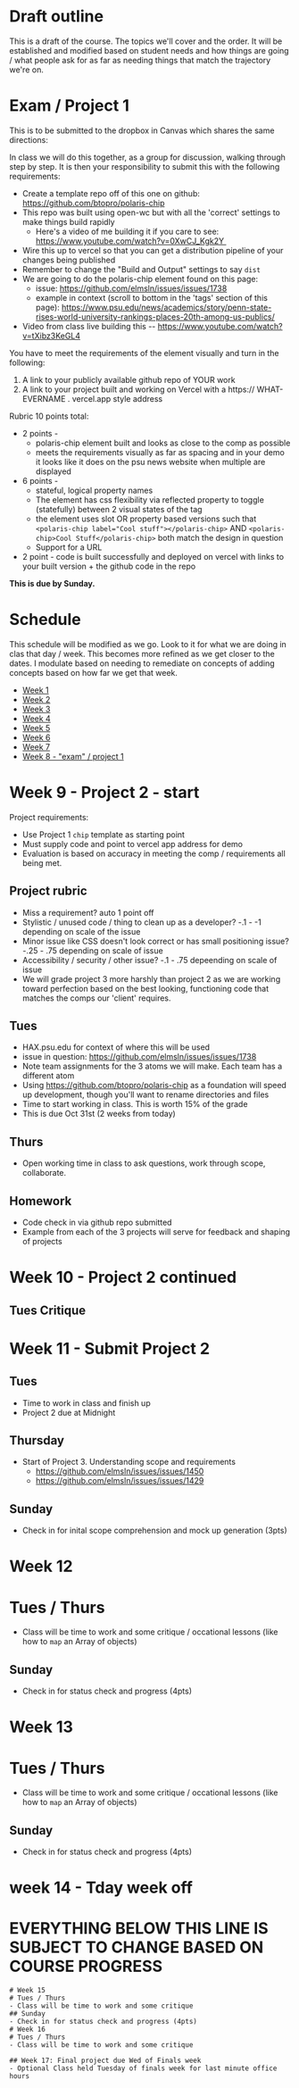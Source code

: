 # Draft outline
This is a draft of the course. The topics we'll cover and the order. It will be established and modified based on student needs and how things are going / what people ask for as far as needing things that match the trajectory we're on.

# Exam / Project 1
This is to be submitted to the dropbox in Canvas which shares the same directions:

In class we will do this together, as a group for discussion, walking through step by step. It is then your responsibility to submit this with the following requirements:

- Create a template repo off of this one on github: https://github.com/btopro/polaris-chip
- This repo was built using open-wc but with all the 'correct' settings to make things build rapidly
  - Here's a video of me building it if you care to see: https://www.youtube.com/watch?v=0XwCJ_Kgk2Y 
- Wire this up to vercel so that you can get a distribution pipeline of your changes being published
- Remember to change the "Build and Output" settings to say `dist`
- We are going to do the polaris-chip element found on this page:
  - issue: https://github.com/elmsln/issues/issues/1738
  - example in context (scroll to bottom in the 'tags' section of this page): https://www.psu.edu/news/academics/story/penn-state-rises-world-university-rankings-places-20th-among-us-publics/
- Video from class live building this -- https://www.youtube.com/watch?v=tXibz3KeGL4

You have to meet the requirements of the element visually and turn in the following:
1. A link to your publicly available github repo of YOUR work
2. A link to your project built and working on Vercel with a https:// WHAT-EVERNAME . vercel.app style address

Rubric 10 points total:

- 2 points -
  - polaris-chip element built and looks as close to the comp as possible
  - meets the requirements visually as far as spacing and in your demo it looks like it does on the psu news website when multiple are displayed
- 6 points -
  - stateful, logical property names
  - The element has css flexibility via reflected property to toggle (statefully) between 2 visual states of the tag
  - the element uses slot OR property based versions such that `<polaris-chip label="Cool stuff"></polaris-chip>` AND `<polaris-chip>Cool Stuff</polaris-chip>` both match the design in question
  - Support for a URL
- 2 point - code is built successfully and deployed on vercel with links to your built version + the github code in the repo

**This is due by Sunday.**

# Schedule
This schedule will be modified as we go. Look to it for what we are doing in clas that day / week. This becomes more refined as we get closer to the dates. I modulate based on needing to remediate on concepts of adding concepts based on how far we get that week.
- [Week 1](fa-23/week-1/README.md)
- [Week 2](fa-23/week-2/README.md)
- [Week 3](fa-23/week-3/README.md)
- [Week 4](fa-23/week-4/README.md)
- [Week 5](fa-23/week-5/README.md)
- [Week 6](fa-23/week-6/README.md)
- [Week 7](fa-23/week-7/README.md)
- [Week 8 - "exam" / project 1](fa-23/week-8/README.md)

# Week 9 - Project 2 - start

Project requirements:
- Use Project 1 `chip` template as starting point
- Must supply code and point to vercel app address for demo
- Evaluation is based on accuracy in meeting the comp / requirements all being met.
## Project rubric
- Miss a requirement? auto 1 point off
- Stylistic / unused code / thing to clean up as a developer? -.1 - -1 depending on scale of the issue
- Minor issue like CSS doesn't look correct or has small positioning issue? -.25 - .75 depending on scale of issue
- Accessibility / security / other issue? -.1 - .75 depeending on scale of issue
- We will grade project 3 more harshly than project 2 as we are working toward perfection based on the best looking, functioning code that matches the comps our 'client' requires.

## Tues
- HAX.psu.edu for context of where this will be used
- issue in question: https://github.com/elmsln/issues/issues/1738
- Note team assignments for the 3 atoms we will make. Each team has a different atom
- Using https://github.com/btopro/polaris-chip as a foundation will speed up development, though you'll want to rename directories and files
- Time to start working in class. This is worth 15% of the grade
- This is due Oct 31st (2 weeks from today)

## Thurs
- Open working time in class to ask questions, work through scope, collaborate.

## Homework
- Code check in via github repo submitted
- Example from each of the 3 projects will serve for feedback and shaping of projects

# Week 10 - Project 2 continued
## Tues Critique
# Week 11 - Submit Project 2
## Tues
- Time to work in class and finish up
- Project 2 due at Midnight

## Thursday
- Start of Project 3. Understanding scope and requirements
  - https://github.com/elmsln/issues/issues/1450
  - https://github.com/elmsln/issues/issues/1429

## Sunday
- Check in for inital scope comprehension and mock up generation (3pts)

# Week 12
# Tues / Thurs
- Class will be time to work and some critique / occational lessons (like how to `map` an Array of objects)
## Sunday
- Check in for status check and progress (4pts)

# Week 13
# Tues / Thurs
- Class will be time to work and some critique / occational lessons (like how to `map` an Array of objects)
## Sunday
- Check in for status check and progress (4pts)

# week 14 - Tday week off

# EVERYTHING BELOW THIS LINE IS SUBJECT TO CHANGE BASED ON COURSE PROGRESS
~~~~~~
# Week 15
# Tues / Thurs
- Class will be time to work and some critique
## Sunday
- Check in for status check and progress (4pts)
# Week 16
# Tues / Thurs
- Class will be time to work and some critique

## Week 17: Final project due Wed of Finals week
- Optional Class held Tuesday of finals week for last minute office hours
~~~~~~
